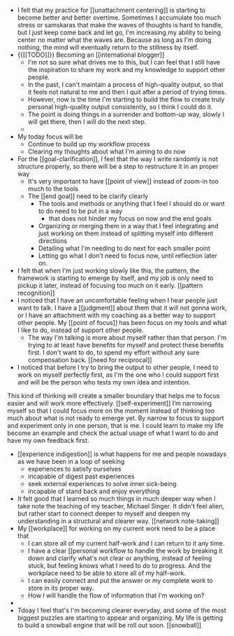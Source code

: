 - I felt that my practice for [[unattachment centering]] is starting to become better and better overtime. Sometimes I accumulate too much stress or samskaras that make the waves of thoughts is hard to handle, but I just keep come back and let go, I'm increasing my ability to being center no matter what the waves are. Because as long as I'm doing nothing, the mind will eventually return to the stillness by itself.
- {{[[TODO]]}} Becoming an [[international blogger]]
    - I'm not so sure what drives me to this, but I can feel that I still have the inspiration to share my work and my knowledge to support other people.
    - In the past, I can't maintain a process of high-quality output, so that it feels not natural to me and then I quit after a period of trying times.
    - However, now is the time I'm starting to build the flow to create truly personal high-quality output consistently, so I think I could do it.
    - The point is doing things in a surrender and bottom-up way, slowly I will get there, then I will do the next step. 
    - 
- My today focus will be
    - Continue to build up my workflow process
    - Clearing my thoughts about what I'm aiming to do now
- For the [[goal-clarification]], I feel that the way I write randomly is not structure properly, so there will be a step to restructure it in an proper way
    - It's very important to have [[point of view]] instead of zoom-in too much to the tools 
    - The [[end goal]] need to be clarify clearly
        - The tools and methods or anything that I feel I should do or want to do need to be put in a way 
            - that does not hinder my focus on now and the end goals
        - Organizing or merging them in a way that I feel integrating and just working on them instead of splitting myself into different directions
        - Detailing what I'm needing to do next for each smaller point
        - Letting go what I don't need to focus now, until reflection later on.
- I felt that when I'm just working slowly like this, the pattern, the framework is starting to emerge by itself, and my job is only need to pickup it later, instead of focusing too much on it early. [[pattern recognition]]
- I noticed that I have an uncomfortable feeling when I hear people just want to talk. I have a [[judgment]] about them that it will not gonna work, or I have an attachment with my coaching as a better way to support other people. My [[point of focus]] has been focus on my tools and what I like to do, instead of support other people.
    - The way I'm talking is more about myself rather than that person. I'm trying to at least have benefits for myself and protect these benefits first. I don't want to do, to spend my effort without any sure compensation back. [[need for reciprocal]]
- I noticed that before I try to bring the output to other people, I need to work on myself perfectly first, as I'm the one who I could support first and will be the person who tests my own idea and intention. 

This kind of thinking will create a smaller boundary that helps me to focus easier and will work more effectively. [[self-experiment]] I’m narrowing myself so that I could focus more on the moment instead of thinking too much about what is not ready to emerge yet. By narrow to focus to support and experiment only in one person, that is me. I could learn to make my life become an example and check the actual usage of what I want to do and have my own feedback first. 
- [[experience indigestion]] is what happens for me and people nowadays as we have been in a loop of seeking
    - experiences to satisfy ourselves
    - incapable of digest past experiences
    - seek external experiences to solve inner sick-being
    - incapable of stand back and enjoy everything
- It felt good that I learned so much things in much deeper way when I take note the teaching of my teacher, Michael Singer. It didn't feel alien, but rather start to connect deeper to myself and deepen my understanding in a structural and clearer way. [[network note-taking]]
- My [[workplace]] for working on my current work need to be a place that
    - I can store all of my current half-work and I can return to it any time.
    - I have a clear [[personal workflow to handle the work by breaking it down and clarify what's not clear or anything, instead of feeling stuck, but feeling knows what I need to do to progress. And the workplace need to be able to store all of my half-work.
    - I can easily connect and put the answer or my complete work to store in its proper way.
    - How I will handle the flow of information that I'm working on?
- 
- Tdoay I feel that's I'm becoming clearer everyday, and some of the most biggest puzzles are starting to appear and organizing. My life is getting to build a snowball engine that will be roll out soon. [[snowball]]
